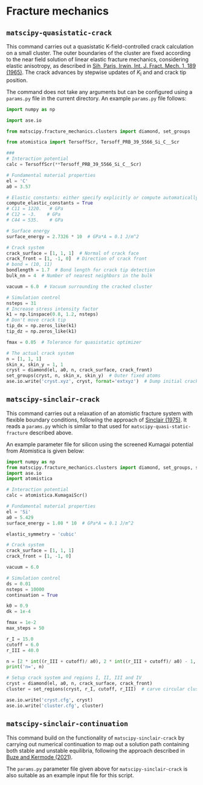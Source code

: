 # Fracture mechanics

## `matscipy-quasistatic-crack`

This command carries out a quasistatic K-field-controlled crack calculation on a small cluster. The outer boundaries of
the cluster are fixed according to the near field solution of linear elastic fracture mechanics, considering elastic
anisotropy, as described in [Sih, Paris, Irwin, Int. J. Fract. Mech. 1, 189 (1965)](https://doi.org/10.1007/BF00186854).
The crack advances by stepwise updates of $K_\textrm{I}$ and and crack tip position.

The command does not take any arguments but can be configured using a `params.py` file in the current directory.
An example `params.py` file follows:
```Python
import numpy as np

import ase.io

from matscipy.fracture_mechanics.clusters import diamond, set_groups

from atomistica import TersoffScr, Tersoff_PRB_39_5566_Si_C__Scr

###
# Interaction potential
calc = TersoffScr(**Tersoff_PRB_39_5566_Si_C__Scr)

# Fundamental material properties
el = 'C'
a0 = 3.57

# Elastic constants: either specify explicitly or compute automatically
compute_elastic_constants = True
# C11 = 1220.   # GPa
# C12 = -3.    # GPa
# C44 = 535.    # GPa

# Surface energy
surface_energy = 2.7326 * 10  # GPa*A = 0.1 J/m^2

# Crack system
crack_surface = [1, 1, 1]  # Normal of crack face
crack_front = [1, -1, 0]  # Direction of crack front
# bond = (10, 11)
bondlength = 1.7  # Bond length for crack tip detection
bulk_nn = 4  # Number of nearest neighbors in the bulk

vacuum = 6.0  # Vacuum surrounding the cracked cluster

# Simulation control
nsteps = 31
# Increase stress intensity factor
k1 = np.linspace(0.8, 1.2, nsteps)
# Don't move crack tip
tip_dx = np.zeros_like(k1)
tip_dz = np.zeros_like(k1)

fmax = 0.05  # Tolerance for quasistatic optimizer

# The actual crack system
n = [1, 1, 1]
skin_x, skin_y = 1, 1
cryst = diamond(el, a0, n, crack_surface, crack_front)
set_groups(cryst, n, skin_x, skin_y)  # Outer fixed atoms
ase.io.write('cryst.xyz', cryst, format='extxyz')  # Dump initial crack system (without notch)
```

## `matscipy-sinclair-crack`

This command carries out a relaxation of an atomistic fracture system with flexible boundary conditions, following the approach of [Sinclair (1975)](https://www.tandfonline.com/doi/abs/10.1080/14786437508226544).
It reads a `params.py` which is similar to that used for `matscipy-quasi-static-fracture` described above.

An example parameter file for silicon using the screened Kumagai potential from Atomistica is given below:

```Python
import numpy as np
from matscipy.fracture_mechanics.clusters import diamond, set_groups, set_regions
import ase.io
import atomistica

# Interaction potential
calc = atomistica.KumagaiScr()

# Fundamental material properties
el = 'Si'
a0 = 5.429
surface_energy = 1.08 * 10  # GPa*A = 0.1 J/m^2

elastic_symmetry = 'cubic'

# Crack system
crack_surface = [1, 1, 1]
crack_front = [1, -1, 0]

vacuum = 6.0

# Simulation control
ds = 0.01
nsteps = 10000
continuation = True

k0 = 0.9
dk = 1e-4

fmax = 1e-2
max_steps = 50

r_I = 15.0
cutoff = 6.0
r_III = 40.0

n = [2 * int((r_III + cutoff)/ a0), 2 * int((r_III + cutoff)/ a0) - 1, 1]
print('n=', n)

# Setup crack system and regions I, II, III and IV
cryst = diamond(el, a0, n, crack_surface, crack_front)
cluster = set_regions(cryst, r_I, cutoff, r_III)  # carve circular cluster

ase.io.write('cryst.cfg', cryst)
ase.io.write('cluster.cfg', cluster)
```

## `matscipy-sinclair-continuation`

This command build on the functionality of `matscipy-sinclair-crack` by carrying out numerical continuation
to map out a solution path containing both stable and unstable equilibria, following the approach described
in [Buze and Kermode (2021)](http://dx.doi.org/10.1103/PhysRevE.103.033002).

The `params.py` parameter file given above for `matscipy-sinclair-crack` is also suitable as an example
input file for this script.